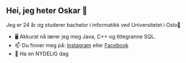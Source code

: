 ## Hei, jeg heter Oskar 🤠

Jeg er 24 år og studerer bachelor i informatikk ved Universitetet i Oslo🌈

- 🖥️ Akkurat nå lærer jeg meg Java, C++ og littegranne SQL.
- 📫 Du finner meg på: [Instagram](https://www.instagram.com/oskar_halmoe/) eller [Facebook](https://www.facebook.com/halloskar)
- 🤘 Ha en NYDELIG dag
